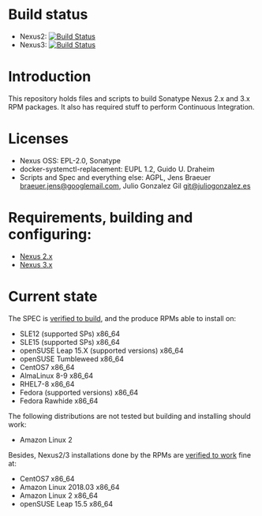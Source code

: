 # Build status

- Nexus2: [![Build Status](https://jenkins.juliogonzalez.es/job/nexus2-oss-rpms-build/badge/icon)](https://jenkins.juliogonzalez.es/job/nexus2-oss-rpms-build/)
- Nexus3: [![Build Status](https://jenkins.juliogonzalez.es/job/nexus3-oss-rpms-build/badge/icon)](https://jenkins.juliogonzalez.es/job/nexus3-oss-rpms-build/)

# Introduction

This repository holds files and scripts to build Sonatype Nexus 2.x and 3.x RPM packages. It also has required stuff to perform Continuous Integration.

# Licenses

- Nexus OSS: EPL-2.0, Sonatype
- docker-systemctl-replacement: EUPL 1.2, Guido U. Draheim
- Scripts and Spec and everything else: AGPL, Jens Braeuer <braeuer.jens@googlemail.com>, Julio Gonzalez Gil <git@juliogonzalez.es>

# Requirements, building and configuring:

- [Nexus 2.x](NEXUS2.md)
- [Nexus 3.x](NEXUS3.md)

# Current state

The SPEC is [verified to build](https://build.opensuse.org/project/show/home:juliogonzalez:devops), and the produce RPMs able to install on:
- SLE12 (supported SPs) x86_64
- SLE15 (supported SPs) x86_64
- openSUSE Leap 15.X (supported versions) x86_64
- openSUSE Tumbleweed x86_64 
- CentOS7 x86_64
- AlmaLinux 8-9 x86_64
- RHEL7-8 x86_64
- Fedora (supported versions) x86_64
- Fedora Rawhide x86_64


The following distributions are not tested but building and installing should work:
- Amazon Linux 2

Besides, Nexus2/3 installations done by the RPMs are [verified to work](#build-status) fine at:
- CentOS7 x86_64
- Amazon Linux 2018.03 x86_64
- Amazon Linux 2 x86_64
- openSUSE Leap 15.5 x86_64
